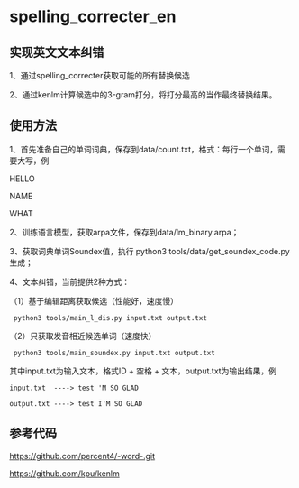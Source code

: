 # spelling_correcter_en
## 实现英文文本纠错

1、通过spelling_correcter获取可能的所有替换候选

2、通过kenlm计算候选中的3-gram打分，将打分最高的当作最终替换结果。


## 使用方法

1、首先准备自己的单词词典，保存到data/count.txt，格式：每行一个单词，需要大写，例

HELLO

NAME

WHAT

2、训练语言模型，获取arpa文件，保存到data/lm_binary.arpa；

3、获取词典单词Soundex值，执行 python3 tools/data/get_soundex_code.py 生成；

4、文本纠错，当前提供2种方式：

（1）基于编辑距离获取候选（性能好，速度慢）

     python3 tools/main_l_dis.py input.txt output.txt

（2）只获取发音相近候选单词（速度快）

     python3 tools/main_soundex.py input.txt output.txt

 其中input.txt为输入文本，格式ID + 空格 + 文本，output.txt为输出结果，例

    input.txt  ----> test 'M SO GLAD

    output.txt ----> test I'M SO GLAD


## 参考代码
https://github.com/percent4/-word-.git

https://github.com/kpu/kenlm
